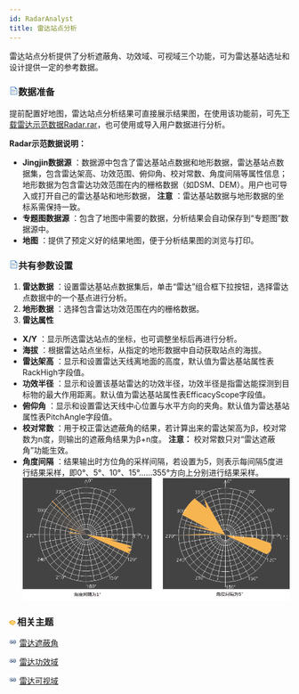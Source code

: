 ```yaml
---
id: RadarAnalyst
title: 雷达站点分析
---
```

雷达站点分析提供了分析遮蔽角、功效域、可视域三个功能，可为雷达基站选址和设计提供一定的参考数据。

### ![](../../../img/read.gif)数据准备

提前配置好地图，雷达站点分析结果可直接展示结果图，在使用该功能前，可先[下载雷达示范数据Radar.rar](img/Radar.rar)，也可使用或导入用户数据进行分析。

**Radar示范数据说明：**

  * **Jingjin数据源** ：数据源中包含了雷达基站点数据和地形数据，雷达基站点数据集，包含雷达架高、功效范围、俯仰角、校对常数、角度间隔等属性信息；地形数据为包含雷达功效范围在内的栅格数据（如DSM、DEM）。用户也可导入或打开自己的雷达基站和地形数据， **注意** ：雷达基站数据与地形数据的坐标系需保持一致。
  * **专题图数据源** ：包含了地图中需要的数据，分析结果会自动保存到“专题图”数据源中。
  * **地图** ：提供了预定义好的结果地图，便于分析结果图的浏览与打印。

### ![](../../../img/read.gif)共有参数设置

1. **雷达数据** ：设置雷达基站点数据集后，单击“雷达”组合框下拉按钮，选择雷达点数据中的一个基点进行分析。
2. **地形数据** ：选择包含雷达功效范围在内的栅格数据。
3. **雷达属性**
  * **X/Y** ：显示所选雷达站点的坐标，也可调整坐标后再进行分析。
  * **海拔** ：根据雷达站点坐标，从指定的地形数据中自动获取站点的海拔。
  * **雷达架高** ：显示和设置雷达天线离地面的高度，默认值为雷达基站属性表RackHigh字段值。
  * **功效半径** ：显示和设置该基站雷达的功效半径，功效半径是指雷达能探测到目标物的最大作用距离。默认值为雷达基站属性表EfficacyScope字段值。
  * **俯仰角** ：显示和设置雷达天线中心位置与水平方向的夹角。默认值为雷达基站属性表PitchAngle字段值。
  * **校对常数** ：用于校正雷达遮蔽角的结果，若计算出来的雷达架高为β，校对常数为n度，则输出的遮蔽角结果为β+n度。 **注意：** 校对常数只对“雷达遮蔽角”功能生效。
  * **角度间隔** ：结果输出时方位角的采样间隔，若设置为5，则表示每间隔5度进行结果采样，即0°、5°、10°、15°……355°方向上分别进行结果采样。    
  ![](img/AngleInterval.png)  


### ![](../../../img/seealso.png)相关主题

![](../../../img/smalltitle.png) [雷达遮蔽角](RadarShieldingAngle.htm)

![](../../../img/smalltitle.png) [雷达功效域](RadarPowerDomain.htm)

![](../../../img/smalltitle.png) [雷达可视域](RadarVisibleArea.htm)

